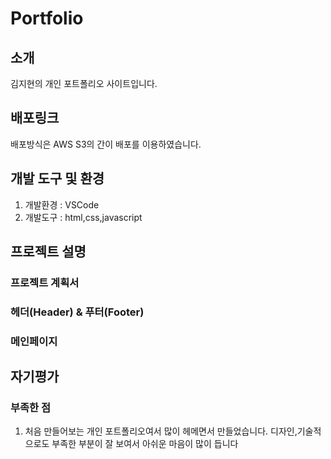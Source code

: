 # Portfolio

## 소개

김지현의 개인 포트폴리오 사이트입니다.

## 배포링크

배포방식은 AWS S3의 간이 배포를 이용하였습니다.

## 개발 도구 및 환경

1. 개발환경 : VSCode
2. 개발도구 : html,css,javascript

## 프로젝트 설명

### 프로젝트 계획서

### 헤더(Header) & 푸터(Footer) 



### 메인페이지





## 자기평가
### 부족한 점

1. 처음 만들어보는 개인 포트폴리오여서 많이 헤메면서 만들었습니다.
디자인,기술적으로도 부족한 부분이 잘 보여서 아쉬운 마음이 많이 듭니다
